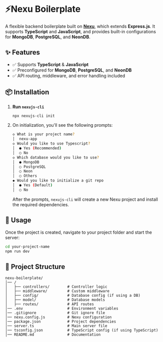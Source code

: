 # ⚡Nexu Boilerplate

A flexible backend boilerplate built on **[Nexu](https://github.com/Kingrabashy12/nexu)**, which extends **Express.js**. It supports **TypeScript** and **JavaScript**, and provides built-in configurations for **MongoDB**, **PostgreSQL**, and **NeonDB**.

## ✨ Features

- ✅ Supports **TypeScript** & **JavaScript**
- ✅ Preconfigured for **MongoDB**, **PostgreSQL**, and **NeonDB**
- ✅ API routing, middleware, and error handling included

## 📦 Installation

1. **Run `nexujs-cli`**

   ```bash
   npx nexujs-cli init
   ```

2. On initialization, you'll see the following prompts:

   ```bash
   ◇ What is your project name?
   │  nexu-app
   ◇ Would you like to use Typescript?
   │  ● Yes (Recommended)
   │  ○ No
   ◇ Which database would you like to use?
   │  ● MongoDB
   │  ○ PostgreSQL
   │  ○ Neon
   │  ○ Others
   ◆ Would you like to initialize a git repo
   │  ● Yes (Default)
   │  ○ No
   ```

   After the prompts, `nexujs-cli` will create a new Nexu project and install the required dependencies.

## 🚀 Usage

Once the project is created, navigate to your project folder and start the server:

```bash
cd your-project-name
npm run dev
```

## 📁 Project Structure

```plaintext
nexu-boilerplate/
│── /
│   ├── controllers/        # Controller logic
│   ├── middleware/         # Custom middleware
│   ├── config/             # Database config (if using a DB)
│   ├── model/              # Database models
│   ├── routes/             # API routes
│── .env                    # Environment variables
│── .gitignore              # Git ignore file
│── nexu.config.js          # Nexu configuration
│── package.json            # Project dependencies
│── server.ts               # Main server file
│── tsconfig.json           # TypeScript config (if using TypeScript)
│── README.md               # Documentation
```
